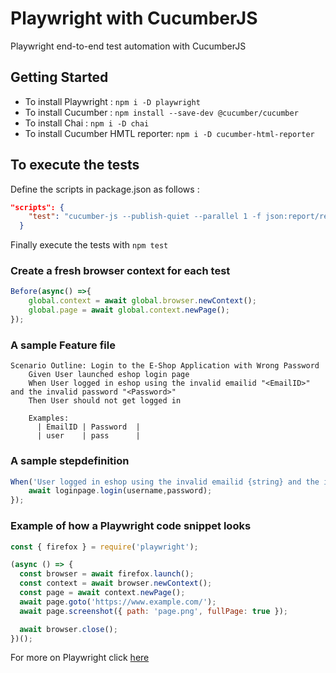     
# Playwright with CucumberJS
    
Playwright end-to-end test automation with CucumberJS
    
## Getting Started

* To install Playwright : `npm i -D playwright`
* To install Cucumber   : `npm install --save-dev @cucumber/cucumber`
* To install Chai : `npm i -D chai`
* To install Cucumber HMTL reporter: `npm i -D cucumber-html-reporter`
 
## To execute the tests

Define the scripts in package.json as follows :
```json
"scripts": {
    "test": "cucumber-js --publish-quiet --parallel 1 -f json:report/report.json && node report.js"
  }
```
Finally execute the tests with `npm test`


### Create a fresh browser context for each test
```Javascript
Before(async() =>{
    global.context = await global.browser.newContext();
    global.page = await global.context.newPage();
});
```
### A sample Feature file
```gherkin
Scenario Outline: Login to the E-Shop Application with Wrong Password
    Given User launched eshop login page
    When User logged in eshop using the invalid emailid "<EmailID>" and the invalid password "<Password>"
    Then User should not get logged in

    Examples:
      | EmailID | Password  |
      | user    | pass      |
```
### A sample stepdefinition
```Javascript
When('User logged in eshop using the invalid emailid {string} and the invalid password {string}',async(username,password) =>{
    await loginpage.login(username,password);
});
```
### Example of how a Playwright code snippet looks
```Javascript
const { firefox } = require('playwright');

(async () => {
  const browser = await firefox.launch();
  const context = await browser.newContext();
  const page = await context.newPage();
  await page.goto('https://www.example.com/');
  await page.screenshot({ path: 'page.png', fullPage: true });

  await browser.close();
})();
```
For more on Playwright click [here](https://playwright.dev/)

